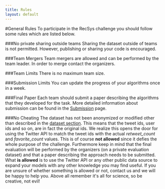 ```yaml
---
title: Rules
layout: default
---
```

#General Rules
To participate in the RecSys challenge you should follow some rules which are listed below.

###No private sharing outside teams
Sharing the dataset outside of teams is not permitted. However, publishing or sharing your code is encouraged.

###Team Mergers
Team mergers are allowed and can be performed by the team leader. In order to merge contact the organizers.

###Team Limits
There is no maximum team size.

###Submission Limits
You can update the progress of your algorithms once in a week.

###Final Paper
Each team should submit a paper describing the algorithms that they developed for the task. More detailed information about submission can be found in the [Submission](/submissions/) page.


###No Cheating
The dataset has not been anonymized or modified other than described in the [dataset section](/dataset/). This means that the tweet ids, user ids and so on, are in fact the original ids. We realize this opens the door for using the Twitter API to match the tweet ids with the actual *retweet_count* and *favorite_count* values. This is of course **not allowed** since it defies the whole purpose of the challenge. Furthermore keep in mind that the final evaluation will be performed by the organizers (on a private evaluation dataset) and that a paper describing the approach needs to be submitted. What **is allowed** is to use the Twitter API or any other public data source to expand your models with any other knowledge you may find useful. If you are unsure of whether something is allowed or not, contact us and we will be happy to help you. Above all remember it's all for science, so be creative, not evil!
